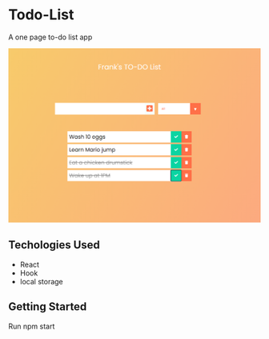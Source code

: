 # Todo-List
A one page to-do list app 

![Screenshot](public/Screenshot.png?raw=true "page of app")

## Techologies Used

* React
* Hook
* local storage

## Getting Started

Run npm start 

